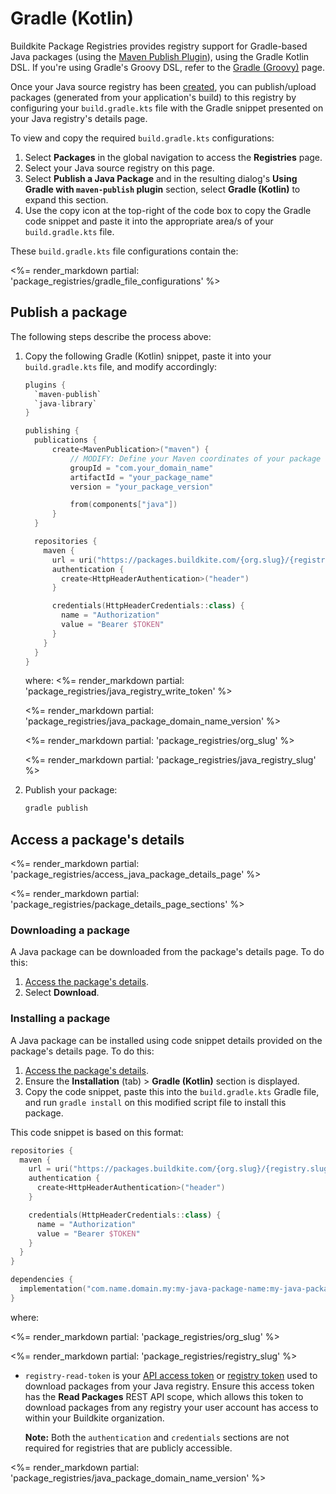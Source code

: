 # Gradle (Kotlin)

Buildkite Package Registries provides registry support for Gradle-based Java packages (using the [Maven Publish Plugin](https://docs.gradle.org/current/userguide/publishing_maven.html)), using the Gradle Kotlin DSL. If you're using Gradle's Groovy DSL, refer to the [Gradle (Groovy)](/docs/package-registries/gradle-groovy) page.

Once your Java source registry has been [created](/docs/package-registries/manage-registries#create-a-source-registry), you can publish/upload packages (generated from your application's build) to this registry by configuring your `build.gradle.kts` file with the Gradle snippet presented on your Java registry's details page.

To view and copy the required `build.gradle.kts` configurations:

1. Select **Packages** in the global navigation to access the **Registries** page.
1. Select your Java source registry on this page.
1. Select **Publish a Java Package** and in the resulting dialog's **Using Gradle with `maven-publish` plugin** section, select **Gradle (Kotlin)** to expand this section.
1. Use the copy icon at the top-right of the code box to copy the Gradle code snippet and paste it into the appropriate area/s of your `build.gradle.kts` file.

These `build.gradle.kts` file configurations contain the:

<%= render_markdown partial: 'package_registries/gradle_file_configurations' %>

## Publish a package

The following steps describe the process above:

1. Copy the following Gradle (Kotlin) snippet, paste it into your `build.gradle.kts` file, and modify accordingly:

    ```kotlin
    plugins {
      `maven-publish`
      `java-library`
    }

    publishing {
      publications {
          create<MavenPublication>("maven") {
              // MODIFY: Define your Maven coordinates of your package
              groupId = "com.your_domain_name"
              artifactId = "your_package_name"
              version = "your_package_version"

              from(components["java"])
          }
      }

      repositories {
        maven {
          url = uri("https://packages.buildkite.com/{org.slug}/{registry.slug}/maven2/")
          authentication {
            create<HttpHeaderAuthentication>("header")
          }

          credentials(HttpHeaderCredentials::class) {
            name = "Authorization"
            value = "Bearer $TOKEN"
          }
        }
      }
    }
    ```

    where:
    <%= render_markdown partial: 'package_registries/java_registry_write_token' %>

    <%= render_markdown partial: 'package_registries/java_package_domain_name_version' %>

    <%= render_markdown partial: 'package_registries/org_slug' %>

    <%= render_markdown partial: 'package_registries/java_registry_slug' %>

1. Publish your package:

    ```bash
    gradle publish
    ```

## Access a package's details

<%= render_markdown partial: 'package_registries/access_java_package_details_page' %>

<%= render_markdown partial: 'package_registries/package_details_page_sections' %>

### Downloading a package

A Java package can be downloaded from the package's details page. To do this:

1. [Access the package's details](#access-a-packages-details).
1. Select **Download**.

### Installing a package

A Java package can be installed using code snippet details provided on the package's details page. To do this:

1. [Access the package's details](#access-a-packages-details).
1. Ensure the **Installation** (tab) > **Gradle (Kotlin)**  section is displayed.
1. Copy the code snippet, paste this into the `build.gradle.kts` Gradle file, and run `gradle install` on this modified script file to install this package.

This code snippet is based on this format:

```kotlin
repositories {
  maven {
    url = uri("https://packages.buildkite.com/{org.slug}/{registry.slug}/maven2/")
    authentication {
      create<HttpHeaderAuthentication>("header")
    }

    credentials(HttpHeaderCredentials::class) {
      name = "Authorization"
      value = "Bearer $TOKEN"
    }
  }
}

dependencies {
  implementation("com.name.domain.my:my-java-package-name:my-java-package-version")
}
```

where:

<%= render_markdown partial: 'package_registries/org_slug' %>

<%= render_markdown partial: 'package_registries/registry_slug' %>

- `registry-read-token` is your [API access token](https://buildkite.com/user/api-access-tokens) or [registry token](/docs/package-registries/manage-registries#configure-registry-tokens) used to download packages from your Java registry. Ensure this access token has the **Read Packages** REST API scope, which allows this token to download packages from any registry your user account has access to within your Buildkite organization.

    **Note:** Both the `authentication` and `credentials` sections are not required for registries that are publicly accessible.

<%= render_markdown partial: 'package_registries/java_package_domain_name_version' %>
